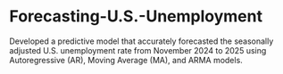 # Forecasting-U.S.-Unemployment
Developed a predictive model that accurately forecasted the seasonally adjusted U.S. unemployment rate from November 2024  to 2025 using Autoregressive (AR), Moving Average (MA), and ARMA models.
